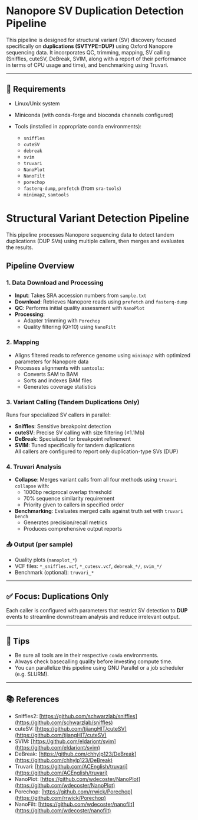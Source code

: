 # Nanopore SV Duplication Detection Pipeline

This pipeline is designed for structural variant (SV) discovery focused specifically on **duplications (SVTYPE=DUP)** using Oxford Nanopore sequencing data. It incorporates QC, trimming, mapping, SV calling (Sniffles, cuteSV, DeBreak, SVIM, along with a report of their performance in terms of CPU usage and time), and benchmarking using Truvari. 

---

## 🔧 Requirements

* Linux/Unix system
* Miniconda (with conda-forge and bioconda channels configured)
* Tools (installed in appropriate conda environments):

  * `sniffles`
  * `cuteSV`
  * `debreak`
  * `svim`
  * `truvari`
  * `NanoPlot`
  * `NanoFilt`
  * `porechop`
  * `fasterq-dump`, `prefetch` (from `sra-tools`)
  * `minimap2`, `samtools`

# Structural Variant Detection Pipeline

This pipeline processes Nanopore sequencing data to detect tandem duplications (DUP SVs) using multiple callers, then merges and evaluates the results.

## Pipeline Overview

### 1. Data Download and Processing
- **Input**: Takes SRA accession numbers from `sample.txt`
- **Download**: Retrieves Nanopore reads using `prefetch` and `fasterq-dump`
- **QC**: Performs initial quality assessment with `NanoPlot`
- **Processing**:
  - Adapter trimming with `Porechop`
  - Quality filtering (Q≥10) using `NanoFilt`

### 2. Mapping
- Aligns filtered reads to reference genome using `minimap2` with optimized parameters for Nanopore data
- Processes alignments with `samtools`:
  - Converts SAM to BAM
  - Sorts and indexes BAM files
  - Generates coverage statistics

### 3. Variant Calling (Tandem Duplications Only)
Runs four specialized SV callers in parallel:
- **Sniffles**: Sensitive breakpoint detection
- **cuteSV**: Precise SV calling with size filtering (≤1.1Mb)
- **DeBreak**: Specialized for breakpoint refinement
- **SVIM**: Tuned specifically for tandem duplications  
All callers are configured to report only duplication-type SVs (DUP)

### 4. Truvari Analysis
- **Collapse**: Merges variant calls from all four methods using `truvari collapse` with:
  - 1000bp reciprocal overlap threshold
  - 70% sequence similarity requirement
  - Priority given to callers in specified order
- **Benchmarking**: Evaluates merged calls against truth set with `truvari bench`
  - Generates precision/recall metrics
  - Produces comprehensive output reports


### 📤 Output (per sample)

* Quality plots (`nanoplot_*`)
* VCF files: `*_sniffles.vcf`, `*_cutesv.vcf`, `debreak_*/`, `svim_*/`
* Benchmark (optional): `truvari_*`

---

## ✅ Focus: Duplications Only

Each caller is configured with parameters that restrict SV detection to **DUP** events to streamline downstream analysis and reduce irrelevant output.

---

## 🧠 Tips

* Be sure all tools are in their respective `conda` environments.
* Always check basecalling quality before investing compute time.
* You can parallelize this pipeline using GNU Parallel or a job scheduler (e.g. SLURM).

---

## 📚 References

* Sniffles2: [https://github.com/schwarzlab/sniffles](https://github.com/schwarzlab/sniffles)
* cuteSV: [https://github.com/tjiangHIT/cuteSV](https://github.com/tjiangHIT/cuteSV)
* SVIM: [https://github.com/eldariont/svim](https://github.com/eldariont/svim)
* DeBreak: [https://github.com/chhylp123/DeBreak](https://github.com/chhylp123/DeBreak)
* Truvari: [https://github.com/ACEnglish/truvari](https://github.com/ACEnglish/truvari)
* NanoPlot: [https://github.com/wdecoster/NanoPlot](https://github.com/wdecoster/NanoPlot)
* Porechop: [https://github.com/rrwick/Porechop](https://github.com/rrwick/Porechop)
* NanoFilt: [https://github.com/wdecoster/nanofilt](https://github.com/wdecoster/nanofilt)
